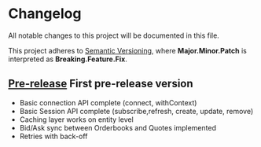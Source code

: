# Changelog
All notable changes to this project will be documented in this file.

This project adheres to [Semantic Versioning](http://semver.org/),
where **Major.Minor.Patch** is interpreted as **Breaking.Feature.Fix**.

<!-- ## [Unreleased] -->
<!-- ### Added -->
<!-- ### Removed -->
<!-- ### Fixed -->

## [Pre-release] First pre-release version
- Basic connection API complete (connect, withContext)
- Basic Session API complete (subscribe,refresh, create, update, remove)
- Caching layer works on entity level
- Bid/Ask sync between Orderbooks and Quotes implemented
- Retries with back-off


[Unreleased]: https://github.com/six-sdk/six-javascript-sdk/compare/v0.6.2...HEAD
[Pre-release]: https://github.com/six-sdk/six-javascript-sdk/compare/v0.6.2...HEAD
